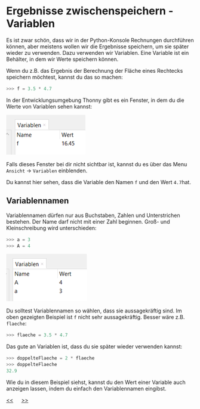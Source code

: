 # Ergebnisse zwischenspeichern - Variablen

Es ist zwar schön, dass wir in der Python-Konsole Rechnungen durchführen können, aber meistens wollen wir die Ergebnisse speichern, um sie später wieder zu verwenden. Dazu verwenden wir Variablen. 
Eine Variable ist ein Behälter, in dem wir Werte speichern können.

Wenn du z.B. das Ergebnis der Berechnung der Fläche eines Rechtecks speichern möchtest, kannst du das so machen:

```python
>>> f = 3.5 * 4.7
```

In der Entwicklungsumgebung Thonny gibt es ein Fenster, in dem du die Werte von Variablen sehen kannst:

![img.png](../img/VariablenFenster.png)

Falls dieses Fenster bei dir nicht sichtbar ist, 
kannst du es über das Menu `Ansicht` -> `Variablen` einblenden.

Du kannst hier sehen, dass die Variable den Namen `f` und den Wert `4.7`hat.

## Variablennamen

Variablennamen dürfen nur aus Buchstaben, Zahlen und Unterstrichen bestehen.
Der Name darf nicht mit einer Zahl beginnen.
Groß- und Kleinschreibung wird unterschieden:

```python
>>> a = 3
>>> A = 4
```

![img.png](../img/Variablenfenster2.png)

Du solltest Variablennamen so wählen, dass sie aussagekräftig sind. 
Im oben gezeigten Beispiel ist `f` nicht sehr aussagekräftig.
Besser wäre z.B. `flaeche`:

```python
>>> flaeche = 3.5 * 4.7
```

Das gute an Variablen ist, dass du sie später wieder verwenden kannst:

```python
>>> doppelteFlaeche = 2 * flaeche
>>> doppelteFlaeche
32.9
```

Wie du in diesem Beispiel siehst, kannst du den Wert einer Variable auch anzeigen lassen, indem du einfach den Variablennamen eingibst.


[<<](PythonAlsTaschenrechner.md) &emsp; [>>](Script.md)
